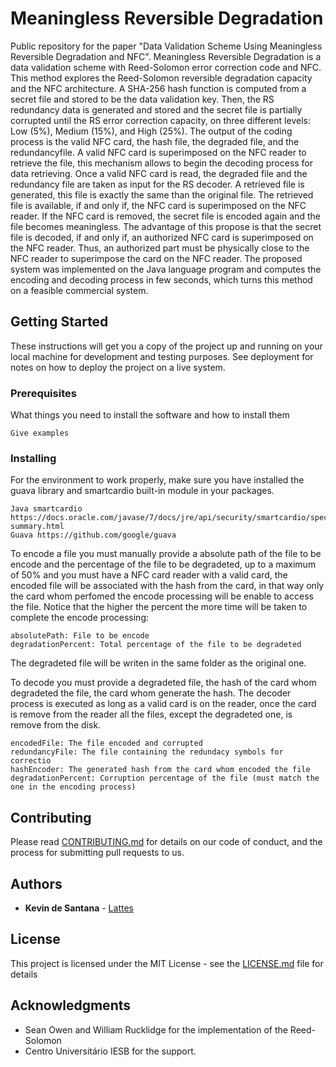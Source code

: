 # Meaningless Reversible Degradation
Public repository for the paper "Data Validation Scheme Using Meaningless Reversible Degradation and NFC". Meaningless Reversible Degradation is a data validation scheme with Reed-Solomon error correction code and NFC. This method explores the Reed-Solomon reversible degradation capacity and the NFC architecture. A SHA-256 hash function is computed from a secret file and stored to be the data validation key. Then, the RS redundancy data is generated and stored and the secret file is partially corrupted until the RS error correction capacity, on three different levels: Low (5%), Medium (15%), and High (25%). The output of the coding process is the valid
NFC card, the hash file, the degraded file, and the redundancyfile. A valid NFC card is superimposed on the NFC reader to retrieve the file, this mechanism allows to begin the decoding process for data retrieving. Once a valid NFC card is read, the degraded file and the redundancy file are taken as input for the RS decoder. A retrieved file is generated, this file is exactly the same than the original file. The retrieved file is available, if and only if, the NFC card is superimposed on the NFC reader. If the NFC card is removed, the secret file is encoded again and the file becomes meaningless. The advantage of this propose is that the secret file is decoded,
if and only if, an authorized NFC card is superimposed on the NFC reader. Thus, an authorized part must be physically close to the NFC reader to superimpose the card on the NFC reader. The proposed system was implemented on the Java language program and computes the encoding and decoding process in few seconds, which turns this method on a feasible commercial system.

## Getting Started

These instructions will get you a copy of the project up and running on your local machine for development and testing purposes. See deployment for notes on how to deploy the project on a live system.

### Prerequisites

What things you need to install the software and how to install them

```
Give examples
```

### Installing

For the environment to work properly, make sure you have installed the guava library and smartcardio built-in module in your packages.

```
Java smartcardio https://docs.oracle.com/javase/7/docs/jre/api/security/smartcardio/spec/javax/smartcardio/package-summary.html
Guava https://github.com/google/guava
```
To encode a file you must manually provide a absolute path of the file to be encode and the percentage of the file to be degradeted, up to a maximum of 50% and you must have a NFC card reader with a valid card, the encoded file will be associated with the hash from the card, in that way only the card whom perfomed the encode processing will be enable to access the file. Notice that the higher the percent the more time will be taken to complete the encode processing:

```
absolutePath: File to be encode
degradationPercent: Total percentage of the file to be degradeted
```
The degradeted file will be writen in the same folder as the original one.

To decode you must provide a degradeted file, the hash of the card whom degradeted the file, the card whom generate the hash. The decoder process is executed as long as a valid card is on the reader, once the card is remove from the reader all the files, except the degradeted one, is remove from the disk.

```
encodedFile: The file encoded and corrupted
redundancyFile: The file containing the redundacy symbols for correctio
hashEncoder: The generated hash from the card whom encoded the file
degradationPercent: Corruption percentage of the file (must match the one in the encoding process)
```

## Contributing

Please read [CONTRIBUTING.md](https://gist.github.com/PurpleBooth/b24679402957c63ec426) for details on our code of conduct, and the process for submitting pull requests to us.

## Authors

* **Kevin de Santana** - [Lattes](http://lattes.cnpq.br/7478186395525413)

## License

This project is licensed under the MIT License - see the [LICENSE.md](LICENSE.md) file for details

## Acknowledgments

* Sean Owen and William Rucklidge for the implementation of the Reed-Solomon
* Centro Universitário IESB for the support.

